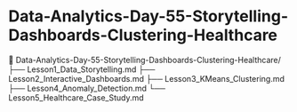 # Data-Analytics-Day-55-Storytelling-Dashboards-Clustering-Healthcare
📁 Data-Analytics-Day-55-Storytelling-Dashboards-Clustering-Healthcare/ ├── Lesson1_Data_Storytelling.md ├── Lesson2_Interactive_Dashboards.md ├── Lesson3_KMeans_Clustering.md ├── Lesson4_Anomaly_Detection.md └── Lesson5_Healthcare_Case_Study.md
